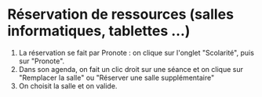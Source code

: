 # Réservation de ressources (salles informatiques, tablettes …)

1. La réservation se fait par Pronote : on clique sur l'onglet "Scolarité", puis sur "Pronote".
2. Dans son agenda, on fait un clic droit sur une séance et on clique sur "Remplacer la salle" ou "Réserver une salle supplémentaire"
3. On choisit la salle et on valide.



